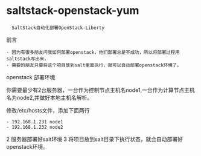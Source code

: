 # saltstack-openstack-yum
      SaltStack自动化部署OpenStack-Liberty

前言

    - 因为有很多朋友问我如何部署openstack，他们部署总是不成功，所以将部署过程用saltstack写出来，
    - 需要的朋友只要将这个项目放到salt里面执行，就可以自动部署openstack环境了。
    
openstack 部署环境
   
你需要最少有2台服务器，一台作为控制节点主机名node1,一台作为计算节点主机名为node2,并做好本地主机名解析。
  
  
  修改/etc/hosts文件，添加下面两行
   
    - 192.168.1.231 node1
    - 192.168.1.232 node2
    
2 服务器部署好salt环境
3 将项目放到salt目录下执行状态，就会自动部署好openstack环境。

